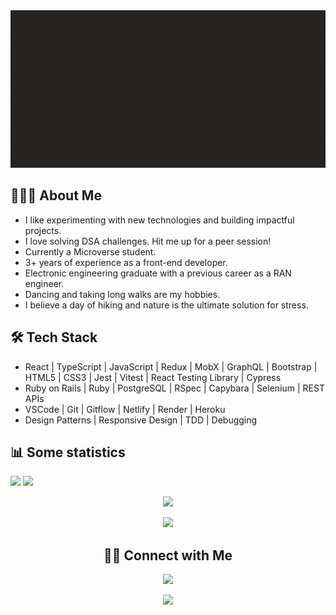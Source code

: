 <img src="./my_banner_animated.gif"/>

## 👨🏻‍💻 About Me

- I like experimenting with new technologies and building impactful projects.
- I love solving DSA challenges. Hit me up for a peer session!
- Currently a Microverse student.
- 3+ years of experience as a front-end developer.
- Electronic engineering graduate with a previous career as a RAN engineer.
- Dancing and taking long walks are my hobbies.
- I believe a day of hiking and nature is the ultimate solution for stress.

## 🛠 Tech Stack

- React | TypeScript | JavaScript | Redux | MobX | GraphQL | Bootstrap | HTML5 | CSS3 | Jest | Vitest | React Testing Library | Cypress
- Ruby on Rails | Ruby | PostgreSQL | RSpec | Capybara | Selenium | REST APIs
- VSCode | Git | Gitflow | Netlify | Render | Heroku
- Design Patterns | Responsive Design | TDD | Debugging

## 📊 Some statistics

<p float="left">
<a href="https://github.com/anuraghazra/github-readme-stats" target="_blank"><img src="https://github-readme-stats.vercel.app/api?username=dicodiaz&count_private=true&show_icons=true&theme=merko" width="54%"/></a>
<a href="https://github.com/anuraghazra/github-readme-stats" target="_blank"><img src="https://github-readme-stats.vercel.app/api/top-langs/?username=dicodiaz&layout=compact&theme=merko" width="44%"/></a>
</p>
<p align="center">
<a href="https://www.codewars.com/users/dicodiaz" target="_blank"><img src="https://www.codewars.com/users/dicodiaz/badges/micro"/></a>
</p>
<p align="center">
<a href="https://wakatime.com/@dicodiaz" target="_blank"><img src="https://wakatime.com/badge/user/ae37c739-e576-40ad-95d5-45c992caa763.svg"/></a>
</p>
<h2 align="center">🤝🏻 Connect with Me</h2>
<p align="center">
<a href="https://www.linkedin.com/in/dico-diaz-dussan" target="_blank"><img src="https://img.shields.io/badge/LinkedIn-0077B5?style=for-the-badge&logo=linkedin&logoColor=white"/></a>
</p>

<p align="center">
<img src="https://profile-counter.glitch.me/{dicodiaz}/count.svg"/>
</p>
